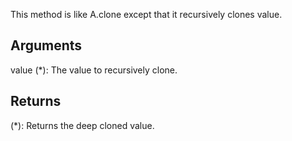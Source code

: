 This method is like A.clone except that it recursively clones value.


## Arguments

value (*): The value to recursively clone.


## Returns

(*): Returns the deep cloned value.
